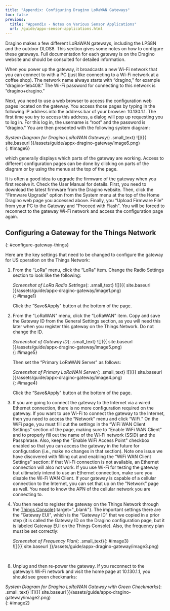 ```yaml
---
title: "Appendix: Configuring Dragino LoRaWAN Gateways"
toc: false
previous:
  title: "Appendix - Notes on Various Sensor Applications"
  url: /guide/appx-sensor-applications.html
---
```

Dragino makes a few different LoRaWAN gateways, including the LPS8N
and the outdoor DLOS8. This
section gives some notes on how to configure these gateways. Full
documentation for each gateway is on the Dragino website and should be
consulted for detailed information.

When you power up the gateway, it broadcasts a new Wi-Fi network that
you can connect to with a PC (just like connecting to a Wi-Fi network at
a coffee shop). The network name always starts with “dragino," for
example “dragino-1eb408." The Wi-Fi password for connecting to this
network is “dragino+dragino."

Next, you need to use a web browser to access the configuration web
pages located on the gateway. You access those pages by typing in the
following IP address into the address bar of your browser: 10.130.1.1.
The first time you try to access this address, a dialog will pop up
requesting you to log in. For this log in, the username is “root" and
the password is “dragino." You are then presented with the following
system diagram:

*System Diagram for Dragino LoRaWAN Gateway*{: .small_text}
![]({{ site.baseurl }}/assets/guide/appx-dragino-gateway/image6.png)
<br>{: #image6}

which generally displays which parts of the gateway are working. Access
to different configuration pages can be done by clicking on parts of the
diagram or by using the menus at the top of the page.

It is often a good idea to upgrade the firmware of the gateway when you
first receive it. Check the User Manual for details. First, you need to
download the latest firmware from the Dragino website. Then, click the
“Firmware Upgrade" option from the System menu at the top of the Home
Dragino web page you accessed above. Finally, you “Upload Firmware File"
from your PC to the Gateway and “Proceed with Flash". You will be forced
to reconnect to the gateway Wi-Fi network and access the configuration
page again.

## Configuring a Gateway for the Things Network
{: #configure-gateway-things}

Here are the key settings that need to be changed to configure the
gateway for US operation on the Things Network:

1.  From the “LoRa" menu, click the “LoRa" item. Change the Radio
    Settings section to look like the following:

    *Screenshot of LoRa Radio Settings*{: .small_text}
    ![]({{ site.baseurl }}/assets/guide/appx-dragino-gateway/image1.png)
<br>{: #image1}

    Click the “Save&Apply" button at the bottom of the page.

3.  From the “LoRaWAN" menu, click the “LoRaWAN" item. Copy and save the
    Gateway ID from the General Settings section, as you will need this
    later when you register this gateway on the Things Network. Do not
    change the ID.

    *Screenshot of Gateway ID*{: .small_text}
    ![]({{ site.baseurl }}/assets/guide/appx-dragino-gateway/image5.png)
<br>{: #image5}

    Then set the “Primary LoRaWAN Server" as follows:

    *Screenshot of Primary LoRaWAN Server*{: .small_text}
    ![]({{ site.baseurl }}/assets/guide/appx-dragino-gateway/image4.png)
<br>{: #image4}

    Click the “Save&Apply" button at the bottom of the page.

5.  If you are going to connect the gateway to the Internet via a wired
    Ethernet connection, there is no more configuration required on the
    gateway. If you want to use Wi-Fi to connect the gateway to the
    Internet, then you need to access the “Network" menu and click
    “WiFi." On the WiFi page, you must fill out the settings in the
    “WiFi WAN Client Settings" section of the page, making sure to
    “Enable WiFi WAN Client" and to properly fill out the name of the
    Wi-Fi network (SSID) and the Passphrase. Also, keep the “Enable WiFi
    Access Point" checkbox enabled so that you can access the gateway in
    the future for configuration (i.e., make no changes in that
    section).
    Note one issue we have discovered with filling out and enabling the
    “WiFi WAN Client Settings" section: if that Wi-Fi connection is
    not available, an Ethernet connection will also not work. If you use
    Wi-Fi for testing the gateway but ultimately intend to use an
    Ethernet connection, make sure you disable the Wi-Fi WAN Client.
    If your gateway is capable of a cellular connection to the Internet,
    you can set that up on the "Network" page as well.  You need to
    know the APN of the cellular network you are connecting to.

6.  You then need to register the gateway on the Things Network through
    the [Things
    Console](https://console.cloud.thethings.network/https:/console.cloud.thethings.network/){:target="_blank"}.
    The important settings there are the “Gateway EUI", which is the
    “Gateway ID" that we copied in a prior step (it is called the
    Gateway ID on the Dragino configuration page, but it is labeled
    Gateway EUI on the Things Console). Also, the frequency plan must be
    set correctly:

    *Screenshot of Frequency Plan*{: .small_text}{: #image3}
    <br>
    ![]({{ site.baseurl }}/assets/guide/appx-dragino-gateway/image3.png)
<br>

8.  Unplug and then re-power the gateway. If you reconnect to the
    gateway’s Wi-Fi network and visit the home page at 10.130.1.1, you
    should see green checkmarks:


*System Diagram for Dragino LoRaWAN Gateway with Green Checkmarks*{: .small_text}
![]({{ site.baseurl }}/assets/guide/appx-dragino-gateway/image2.png)
<br>{: #image2}
